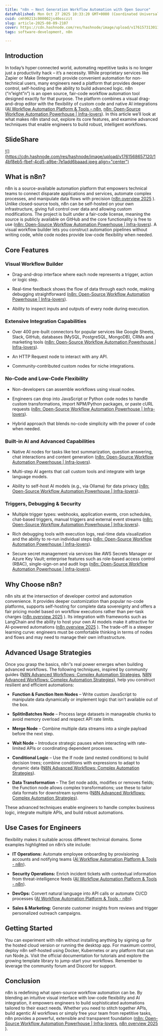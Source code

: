 ```yaml
---
title: "n8n – Next Generation Workflow Automation with Open Source"
datePublished: Mon Oct 27 2025 10:33:20 GMT+0000 (Coordinated Universal Time)
cuid: cmh90213c000002js40osczit
slug: article-2025-08-09-2107
cover: https://cdn.hashnode.com/res/hashnode/image/upload/v1761573130118/0f917710-ae67-4417-879d-c94bba324ed3.png
tags: software-development, n8n

---
```


## **Introduction**

In today’s hyper connected world, automating repetitive tasks is no longer just a productivity hack – it’s a necessity. While proprietary services like Zapier or Make (Integromat) provide convenient automation for non-technical users, many engineers need a platform that provides deeper control, self-hosting and the ability to build advanced logic. n8n (“n”eight”n”) is an open source, fair-code workflow automation tool designed exactly for that purpose. The platform combines a visual drag-and-drop editor with the flexibility of custom code and native AI integrations ([AI Workflow Automation Platform & Tools – n8n](https://n8n.io/#:~:text=Flexible%20AI%20workflow%20automation%20for,technical%20teams), [n8n: Open-Source Workflow Automation Powerhouse | Infra-lovers](https://www.infralovers.com/blog/2025-05-09-n8n-workflow-automation/#:~:text=What%20is%20n8n%3F)). In this article we’ll look at what makes n8n stand out, explore its core features, and examine advanced techniques that enable engineers to build robust, intelligent workflows.

## SlideShare

[![](https://cdn.hashnode.com/res/hashnode/image/upload/v1761568657120/14bf8eb5-fbef-4cd5-a9be-7e1add6baaad.jpeg align="center")](https://www.slideshare.net/slideshow/n8n-next-generation-workflow-automation-with-open-source-2051/283940427)

## What is n8n?

n8n is a source-available automation platform that empowers technical teams to connect disparate applications and services, automate complex processes, and manipulate data flows with precision ([n8n overview 2025](https://www.baytechconsulting.com/blog/n8n-overview-2025#:~:text=n8n%20%28pronounced%20%22n,than%20individual%20tasks%20or%20operations) ). Unlike closed-source tools, n8n can be self-hosted on your own infrastructure, giving full control over data and allowing custom modifications. The project is built under a fair-code license, meaning the source is publicly available on GitHub and the core functionality is free to use ([n8n: Open-Source Workflow Automation Powerhouse | Infra-lovers](https://www.infralovers.com/blog/2025-05-09-n8n-workflow-automation/#:~:text=What%20is%20n8n%3F)). A visual workflow builder lets you construct automation pipelines without writing code, while code nodes provide low-code flexibility when needed.

## Core Features

### Visual Workflow Builder

* Drag-and-drop interface where each node represents a trigger, action or logic step.
    
* Real-time feedback shows the flow of data through each node, making debugging straightforward ([n8n: Open-Source Workflow Automation Powerhouse | Infra-lovers](https://www.infralovers.com/blog/2025-05-09-n8n-workflow-automation/#:~:text=Core%20Features)).
    
* Ability to inspect inputs and outputs of every node during execution.
    

### Extensive Integration Capabilities

* Over 400 pre-built connectors for popular services like Google Sheets, Slack, GitHub, databases (MySQL, PostgreSQL, MongoDB), CRMs and marketing tools ([n8n: Open-Source Workflow Automation Powerhouse | Infra-lovers](https://www.infralovers.com/blog/2025-05-09-n8n-workflow-automation/#:~:text=2)).
    
* An HTTP Request node to interact with any API.
    
* Community-contributed custom nodes for niche integrations.
    

### No-Code and Low-Code Flexibility

* Non-developers can assemble workflows using visual nodes.
    
* Engineers can drop into JavaScript or Python code nodes to handle custom transformations, import NPM/Python packages, or paste cURL requests ([n8n: Open-Source Workflow Automation Powerhouse | Infra-lovers](https://www.infralovers.com/blog/2025-05-09-n8n-workflow-automation/#:~:text=3.%20No)).
    
* Hybrid approach that blends no-code simplicity with the power of code when needed.
    

### Built-in AI and Advanced Capabilities

* Native AI nodes for tasks like text summarization, question answering, chat interactions and content generation ([n8n: Open-Source Workflow Automation Powerhouse | Infra-lovers](https://www.infralovers.com/blog/2025-05-09-n8n-workflow-automation/#:~:text=4)).
    
* Multi-step AI agents that call custom tools and integrate with large language models.
    
* Ability to self-host AI models (e.g., via Ollama) for data privacy ([n8n: Open-Source Workflow Automation Powerhouse | Infra-lovers](https://www.infralovers.com/blog/2025-05-09-n8n-workflow-automation/#:~:text=4)).
    

### Triggers, Debugging & Security

* Multiple trigger types: webhooks, application events, cron schedules, chat-based triggers, manual triggers and external event streams ([n8n: Open-Source Workflow Automation Powerhouse | Infra-lovers](https://www.infralovers.com/blog/2025-05-09-n8n-workflow-automation/#:~:text=n8n%20offers%20a%20variety%20of,and%20Telegram%2C%20manual%20triggers%20for)).
    
* Rich debugging tools with execution logs, real-time data visualization and the ability to re-run individual steps ([n8n: Open-Source Workflow Automation Powerhouse | Infra-lovers](https://www.infralovers.com/blog/2025-05-09-n8n-workflow-automation/#:~:text=n8n%20offers%20a%20variety%20of,run%20individual%20steps%20without)).
    
* Secure secret management via services like AWS Secrets Manager or Azure Key Vault; enterprise features such as role-based access control (RBAC), single-sign-on and audit logs ([n8n: Open-Source Workflow Automation Powerhouse | Infra-lovers](https://www.infralovers.com/blog/2025-05-09-n8n-workflow-automation/#:~:text=n8n%20offers%20a%20variety%20of,security)).
    

## Why Choose n8n?

n8n sits at the intersection of developer control and automation convenience. It provides deeper customization than popular no-code platforms, supports self-hosting for complete data sovereignty and offers a fair pricing model based on workflow executions rather than per-task charges ([n8n overview 2025](https://www.baytechconsulting.com/blog/n8n-overview-2025#:~:text=n8n%20%28pronounced%20%22n,than%20individual%20tasks%20or%20operations) ). Its integration with frameworks such as LangChain and the ability to host your own AI models make it attractive for AI-powered automations ([n8n overview 2025](https://www.baytechconsulting.com/blog/n8n-overview-2025#:~:text=n8n%20%28pronounced%20%22n,than%20individual%20tasks%20or%20operations) ). The trade-off is a steeper learning curve: engineers must be comfortable thinking in terms of nodes and flows and may need to manage their own infrastructure.

## Advanced Usage Strategies

Once you grasp the basics, n8n’’s real power emerges when building advanced workflows. The following techniques, inspired by community guides ([N8N Advanced Workflows: Complex Automation Strategies](https://www.wednesday.is/writing-articles/n8n-advanced-workflows-complex-automation-strategies#:~:text=In%20today%E2%80%99s%20fast,are%20robust%2C%20efficient%2C%20and%20scalable), [N8N Advanced Workflows: Complex Automation Strategies](https://www.wednesday.is/writing-articles/n8n-advanced-workflows-complex-automation-strategies#:~:text=Conditional%20logic%20is%20the%20backbone,alerts%20based%20on%20threshold%20breaches)), help you construct resilient and efficient automations:

* **Function & Function Item Nodes** – Write custom JavaScript to manipulate data dynamically or implement logic that isn’t available out of the box.
    
* **SplitInBatches Node** – Process large datasets in manageable chunks to avoid memory overload and respect API rate limits.
    
* **Merge Node** – Combine multiple data streams into a single payload before the next step.
    
* **Wait Node** – Introduce strategic pauses when interacting with rate-limited APIs or coordinating dependent processes.
    
* **Conditional Logic** – Use the If node (and nested conditions) to build decision trees; combine conditions with expressions to adapt to dynamic data ([N8N Advanced Workflows: Complex Automation Strategies](https://www.wednesday.is/writing-articles/n8n-advanced-workflows-complex-automation-strategies#:~:text=Conditional%20logic%20is%20the%20backbone,alerts%20based%20on%20threshold%20breaches)).
    
* **Data Transformation** – The Set node adds, modifies or removes fields; the Function node allows complex transformations; use these to tailor data formats for downstream systems ([N8N Advanced Workflows: Complex Automation Strategies](https://www.wednesday.is/writing-articles/n8n-advanced-workflows-complex-automation-strategies#:~:text=N8N%20offers%20a%20rich%20library,the%20requirements%20of%20downstream%20applications)).
    

These advanced techniques enable engineers to handle complex business logic, integrate multiple APIs, and build robust automations.

## Use Cases for Engineers

flexibility makes it suitable across different technical domains. Some examples highlighted on n8n’s site include:

* **IT Operations:** Automate employee onboarding by provisioning accounts and notifying teams ([AI Workflow Automation Platform & Tools - n8n](https://n8n.io/#:~:text=IT%20Ops%20can)).
    
* **Security Operations:** Enrich incident tickets with contextual information from threat-intelligence feeds ([AI Workflow Automation Platform & Tools - n8n](https://n8n.io/#:~:text=IT%20Ops%20can)).
    
* **DevOps:** Convert natural language into API calls or automate CI/CD processes ([AI Workflow Automation Platform & Tools - n8n](https://n8n.io/#:~:text=IT%20Ops%20can)).
    
* **Sales & Marketing:** Generate customer insights from reviews and trigger personalized outreach campaigns.
    

## Getting Started

You can experiment with n8n without installing anything by signing up for the hosted cloud version or running the desktop app. For maximum control, deploy n8n self-hosted using Docker, Kubernetes or any platform that can run Node.js. Visit the official documentation for tutorials and explore the growing template library to jump-start your workflows. Remember to leverage the community forum and Discord for support.

## Conclusion

n8n is redefining what open-source workflow automation can be. By blending an intuitive visual interface with low-code flexibility and AI integration, it empowers engineers to build sophisticated automations tailored to their exact needs. Whether you need to stitch together APIs, build agentic AI workflows or simply free your team from repetitive tasks, n8n provides a powerful, extensible and transparent foundation ([n8n: Open-Source Workflow Automation Powerhouse | Infra-lovers](https://www.infralovers.com/blog/2025-05-09-n8n-workflow-automation/#:~:text=What%20is%20n8n%3F), [n8n overview 2025](https://www.baytechconsulting.com/blog/n8n-overview-2025#:~:text=n8n%20%28pronounced%20%22n,than%20individual%20tasks%20or%20operations) ).